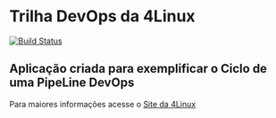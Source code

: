# Trilha DevOps da 4Linux

<!-- Altere a Flag abaixo com sua URL do Travis -->
[![Build Status](https://travis-ci.org/allisonalmeida/DevOpsLab-HelloWorld.svg?branch=master)](https://travis-ci.org/allisonalmeida/DevOpsLab-HelloWorld)

## Aplicação criada para exemplificar o Ciclo de uma PipeLine DevOps


Para maiores informações acesse o [Site da 4Linux](https://www.4linux.com.br/cursos/devops)

